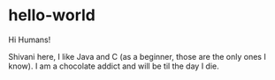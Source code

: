 # hello-world

Hi Humans!

Shivani here, I like Java and C (as a beginner, those are the only ones I know).
I am a chocolate addict and will be til the day I die.
